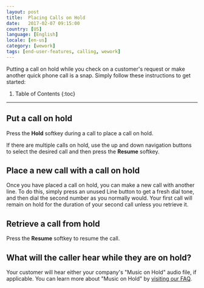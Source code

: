 ```yaml
---
layout: post
title:  Placing Calls on Hold
date:   2017-02-07 09:15:00
country: [US]
language: [English]
locale: [en-us]
category: [wework]
tags: [end-user-features, calling, wework]
---
```


Putting a call on hold while you check on a customer's request or make another quick phone call is a snap. Simply follow these instructions to get started:

1. Table of Contents
{:toc}
* * *

## Put a call on hold

Press the **Hold** softkey during a call to place a call on hold. 

If there are multiple calls on hold, use the up and down navigation buttons to select the desired call and then press the **Resume** softkey.

## Place a new call with a call on hold

Once you have placed a call on hold, you can make a new call with another line. To do this, simply press an unused Line button to get a fresh dial tone, and then dial the second number as you normally would. Your first call will remain on hold for the duration of your second call unless you retrieve it.

## Retrieve a call from hold

Press the **Resume** softkey to resume the call.

## What will the caller hear while they are on hold?

Your customer will hear either your company's "Music on Hold" audio file, if applicable. You can learn more about "Music on Hold" by [visiting our FAQ](/office/music-on-hold).